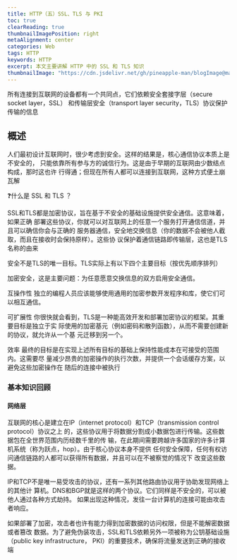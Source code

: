 ```yaml
---
title: HTTP（五）SSL、TLS 与 PKI
toc: true
clearReading: true
thumbnailImagePosition: right
metaAlignment: center
categories: Web
tags: HTTP
keywords: HTTP
excerpt: 本文主要讲解 HTTP 中的 SSL 和 TLS 知识
thumbnailImage: "https://cdn.jsdelivr.net/gh/pineapple-man/blogImage@main/image/http权威指南.jpg"
---
```


所有连接到互联网的设备都有一个共同点，它们依赖安全套接字层（secure socket layer，SSL） 和传输层安全（transport layer security，TLS）协议保护传输的信息

## 概述

人们最初设计互联网时，很少考虑到安全。这样的结果是，核心通信协议本质上是不安全的， 只能依靠所有参与方的诚信行为。这是由于早期的互联网由少数结点构成，那时这也许 行得通；但现在所有人都可以连接到互联网，这种方式便土崩瓦解

:question:什么是 SSL 和 TLS ？

SSL和TLS都是加密协议，旨在基于不安全的基础设施提供安全通信。这意味着，如果正确 部署这些协议，你就可以对互联网上的任意一个服务打开通信信道，并且可以确信你会与正确的 服务器通信，安全地交换信息（你的数据不会被他人截取，而且在接收时会保持原样）。这些协 议保护着通信链路即传输层，这也是TLS名称的由来

安全不是TLS的唯一目标。TLS实际上有以下四个主要目标（按优先顺序排列）

加密安全，这是主要问题：为任意愿意交换信息的双方启用安全通信。

互操作性 独立的编程人员应该能够使用通用的加密参数开发程序和库，使它们可以相互通信。

可扩展性 你很快就会看到，TLS是一种能高效开发和部署加密协议的框架。其重要目标是独立于实 际使用的加密基元（例如密码和散列函数），从而不需要创建新的协议，就允许从一个基 元迁移到另一个。

效率 最终的目标是在实现上述所有目标的基础上保持性能成本在可接受的范围内。这需要尽 量减少昂贵的加密操作的执行次数，并提供一个会话缓存方案，以避免这些加密操作在 随后的连接中被执行

### 基本知识回顾

#### 网络层

互联网的核心是建立在IP（internet protocol）和TCP（transmission control protocol）协议之上 的，这些协议用于将数据分割成小数据包进行传输。这些数据包在全世界范围内历经数千里的传 输，在此期间需要跨越许多国家的许多计算机系统（称为跃点，hop）。由于核心协议本身不提供 任何安全保障，任何有权访问通信链路的人都可以获得所有数据，并且可以在不被察觉的情况下 改变这些数据。 

IP和TCP不是唯一易受攻击的协议，还有一系列其他路由协议用于协助发现网络上的其他计 算机。DNS和BGP就是这样的两个协议。它们同样是不安全的，可以被他人通过各种方式劫持。 如果出现这种情况，发往一台计算机的连接可能由攻击者响应。 

如果部署了加密，攻击者也许有能力得到加密数据的访问权限，但是不能解密数据或者篡改 数据。为了避免伪装攻击，SSL和TLS依赖另外一项被称为公钥基础设施（public key infrastructure， PKI）的重要技术，确保将流量发送到正确的接收端

